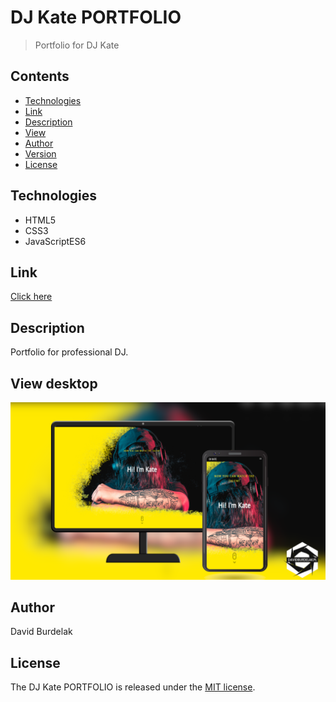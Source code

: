 # DJ Kate PORTFOLIO

> Portfolio for DJ Kate

## Contents

- [Technologies](#technologies)
- [Link](#link)
- [Description](#description)
- [View](#view)
- [Author](#author)
- [Version](#version)
- [License](#license)

## Technologies

- HTML5 
- CSS3 
- JavaScriptES6

## Link

[Click here](https://davidburdelak.github.io/dj-kate-portfolio-Website/)

## Description

Portfolio for professional DJ.

## View desktop
![DjKateMockup](img/dj_kate_mockup.png)

## Author

David Burdelak

## License

The DJ Kate PORTFOLIO is released under the
[MIT license](https://opensource.org/licenses/MIT).